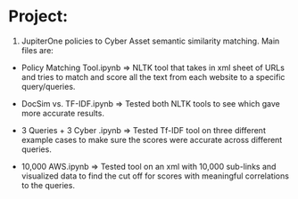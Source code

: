 # Project:
1) JupiterOne policies to Cyber Asset semantic similarity matching.
Main files are: 

- Policy Matching Tool.ipynb => NLTK tool that takes in xml sheet of URLs and tries to match and score all the text from each website to a specific query/queries. 

- DocSim vs. TF-IDF.ipynb => Tested both NLTK tools to see which gave more accurate results.

- 3 Queries + 3 Cyber .ipynb => Tested Tf-IDF tool on three different example cases to make sure the scores were accurate across different queries. 

- 10,000 AWS.ipynb => Tested tool on an xml with 10,000 sub-links and visualized data to find the cut off for scores with meaningful correlations to the queries.
